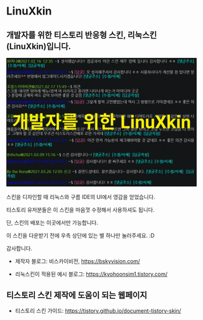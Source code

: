# LinuXkin

## 개발자를 위한 티스토리 반응형 스킨, 리눅스킨(LinuXkin)입니다.

![리눅스킨](./preview.gif)

스킨을 디자인할 때 리눅스와 구름 IDE의 UI에서 영감을 얻었습니다.  

티스토리 유저분들은 이 스킨을 마음껏 수정해서 사용하셔도 됩니다. 

단, 스킨의 배포는 이곳에서만 가능합니다. 

이 스킨을 다운받기 전에 우측 상단에 있는 별 하나만 눌러주세요. :D

감사합니다. 



* 제작자 블로그: 비스카이비전, https://bskyvision.com/

* 리눅스킨이 적용된 예시 블로그: https://kyohoonsim1.tistory.com/


## 티스토리 스킨 제작에 도움이 되는 웹페이지

* 티스토리 스킨 가이드: https://tistory.github.io/document-tistory-skin/